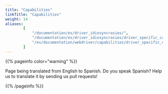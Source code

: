 ```yaml
---
title: "Capabilities"
linkTitle: "Capabilities"
weight: 14
aliases:
        [
            "/documentation/es/driver_idiosyncrasies/",
            "/documentation/es/driver_idiosyncrasies/driver_specific_capabilities/",
            "/es/documentation/webdriver/capabilities/driver_specific_capabilities/"
        ]
---
```


{{% pageinfo color="warning" %}}
<p class="lead">
   <i class="fas fa-language display-4"></i> 
   Page being translated from 
   English to Spanish. Do you speak Spanish? Help us to translate
   it by sending us pull requests!
</p>
{{% /pageinfo %}}

